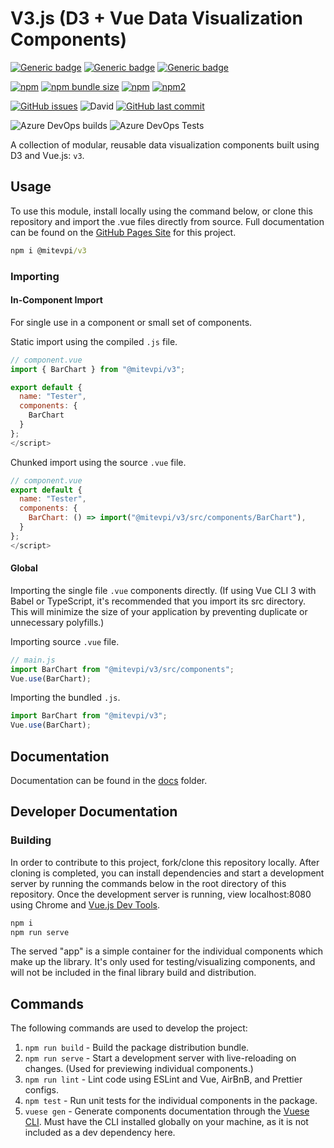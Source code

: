 # V3.js (D3 + Vue Data Visualization Components)

[![Generic badge](https://img.shields.io/badge/Docs-Web-Green.svg)](https://mitevpi.github.io/data-vue/)
[![Generic badge](https://img.shields.io/badge/Docs-MD-Green.svg)](docs/components)
[![Generic badge](https://img.shields.io/badge/Demo-CodeSandbox-Green.svg)](http://bit.ly/v3js-demo)

[![npm](https://img.shields.io/npm/v/@mitevpi/v3.svg)](https://www.npmjs.com/package/@mitevpi/v3) [![npm bundle size](https://img.shields.io/bundlephobia/min/@mitevpi/v3.svg)](https://bundlephobia.com/result?p=@mitevpi/v3)
[![npm](https://img.shields.io/npm/dw/@mitevpi/v3.svg)](https://www.npmjs.com/package/@mitevpi/v3)
[![npm2](https://img.shields.io/npm/dt/@mitevpi/v3.svg)](https://www.npmjs.com/package/@mitevpi/v3)

[![GitHub issues](https://img.shields.io/github/issues/mitevpi/data-vue.svg)](https://github.com/mitevpi/data-vue/issues) ![David](https://img.shields.io/david/dev/mitevpi/data-vue.svg)
[![GitHub last commit](https://img.shields.io/github/last-commit/mitevpi/data-vue.svg)](https://github.com/mitevpi/data-vue/commits/master)

![Azure DevOps builds](https://img.shields.io/azure-devops/build/pmitevpi/pmitevpi/3)
![Azure DevOps Tests](https://img.shields.io/azure-devops/tests/pmitevpi/pmitevpi/3)

A collection of modular, reusable data visualization components built using D3 and Vue.js: `v3`.

## Usage

To use this module, install locally using the command below, or clone this repository and import the .vue files directly from source. Full documentation can be found on the [GitHub Pages Site](https://mitevpi.github.io/data-vue/) for this project.

```cmd
npm i @mitevpi/v3
```

### Importing

#### In-Component Import

For single use in a component or small set of components.

Static import using the compiled `.js` file.

```js
// component.vue
import { BarChart } from "@mitevpi/v3";

export default {
  name: "Tester",
  components: {
    BarChart
  }
};
</script>
```

Chunked import using the source `.vue` file.

```js
// component.vue
export default {
  name: "Tester",
  components: {
    BarChart: () => import("@mitevpi/v3/src/components/BarChart"),
  }
};
</script>
```

#### Global

Importing the single file `.vue` components directly. (If using Vue CLI 3 with Babel or TypeScript, it's recommended that you import its src directory. This will minimize the size of your application by preventing duplicate or unnecessary polyfills.)

Importing source `.vue` file.

```js
// main.js
import BarChart from "@mitevpi/v3/src/components";
Vue.use(BarChart);
```

Importing the bundled `.js`.

```js
import BarChart from "@mitevpi/v3";
Vue.use(BarChart);
```

## Documentation

Documentation can be found in the [docs](/docs) folder.

## Developer Documentation

### Building

In order to contribute to this project, fork/clone this repository locally. After cloning is completed, you can install dependencies and start a development server by running the commands below in the root directory of this repository. Once the development server is running, view localhost:8080 using Chrome and [Vue.js Dev Tools](https://chrome.google.com/webstore/detail/vuejs-devtools/nhdogjmejiglipccpnnnanhbledajbpd?hl=en).

```cmd
npm i
npm run serve
```

The served "app" is a simple container for the individual components which make up the library. It's only used for testing/visualizing components, and will not be included in the final library build and distribution.

## Commands

The following commands are used to develop the project:

1. `npm run build` - Build the package distribution bundle.
2. `npm run serve` - Start a development server with live-reloading on changes. (Used for previewing individual components.)
3. `npm run lint` - Lint code using ESLint and Vue, AirBnB, and Prettier configs.
4. `npm test` - Run unit tests for the individual components in the package.
5. `vuese gen` - Generate components documentation through the [Vuese CLI](https://vuese.org/cli/#motivation). Must have the CLI installed globally on your machine, as it is not included as a dev dependency here.
